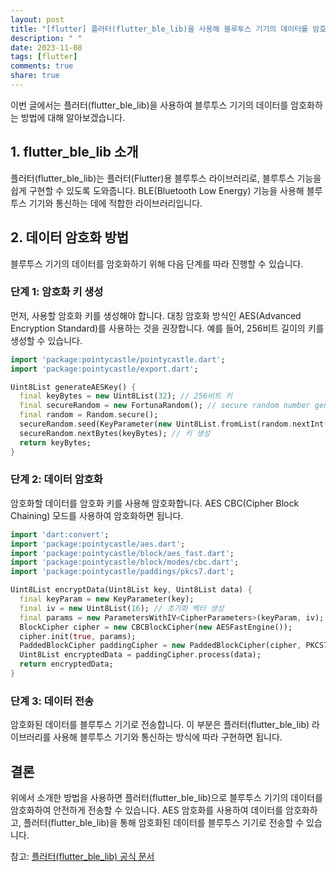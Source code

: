 ```yaml
---
layout: post
title: "[flutter] 플러터(flutter_ble_lib)을 사용해 블루투스 기기의 데이터를 암호화하는 방법은 무엇인가요?"
description: " "
date: 2023-11-08
tags: [flutter]
comments: true
share: true
---
```


이번 글에서는 플러터(flutter_ble_lib)을 사용하여 블루투스 기기의 데이터를 암호화하는 방법에 대해 알아보겠습니다.

## 1. flutter_ble_lib 소개

플러터(flutter_ble_lib)는 플러터(Flutter)용 블루투스 라이브러리로, 블루투스 기능을 쉽게 구현할 수 있도록 도와줍니다. BLE(Bluetooth Low Energy) 기능을 사용해 블루투스 기기와 통신하는 데에 적합한 라이브러리입니다.

## 2. 데이터 암호화 방법

블루투스 기기의 데이터를 암호화하기 위해 다음 단계를 따라 진행할 수 있습니다.

### 단계 1: 암호화 키 생성

먼저, 사용할 암호화 키를 생성해야 합니다. 대칭 암호화 방식인 AES(Advanced Encryption Standard)를 사용하는 것을 권장합니다. 예를 들어, 256비트 길이의 키를 생성할 수 있습니다.

```dart
import 'package:pointycastle/pointycastle.dart';
import 'package:pointycastle/export.dart';

Uint8List generateAESKey() {
  final keyBytes = new Uint8List(32); // 256비트 키
  final secureRandom = new FortunaRandom(); // secure random number generator
  final random = Random.secure();
  secureRandom.seed(KeyParameter(new Uint8List.fromList(random.nextInt(256)))); // 시드 설정
  secureRandom.nextBytes(keyBytes); // 키 생성
  return keyBytes;
}
```

### 단계 2: 데이터 암호화

암호화할 데이터를 암호화 키를 사용해 암호화합니다. AES CBC(Cipher Block Chaining) 모드를 사용하여 암호화하면 됩니다.

```dart
import 'dart:convert';
import 'package:pointycastle/aes.dart';
import 'package:pointycastle/block/aes_fast.dart';
import 'package:pointycastle/block/modes/cbc.dart';
import 'package:pointycastle/paddings/pkcs7.dart';

Uint8List encryptData(Uint8List key, Uint8List data) {
  final keyParam = new KeyParameter(key);
  final iv = new Uint8List(16); // 초기화 벡터 생성
  final params = new ParametersWithIV<CipherParameters>(keyParam, iv);
  BlockCipher cipher = new CBCBlockCipher(new AESFastEngine());
  cipher.init(true, params);
  PaddedBlockCipher paddingCipher = new PaddedBlockCipher(cipher, PKCS7Padding());
  Uint8List encryptedData = paddingCipher.process(data);
  return encryptedData;
}
```

### 단계 3: 데이터 전송

암호화된 데이터를 블루투스 기기로 전송합니다. 이 부분은 플러터(flutter_ble_lib) 라이브러리를 사용해 블루투스 기기와 통신하는 방식에 따라 구현하면 됩니다.

## 결론

위에서 소개한 방법을 사용하면 플러터(flutter_ble_lib)으로 블루투스 기기의 데이터를 암호화하여 안전하게 전송할 수 있습니다. AES 암호화를 사용하여 데이터를 암호화하고, 플러터(flutter_ble_lib)을 통해 암호화된 데이터를 블루투스 기기로 전송할 수 있습니다.

참고: [플러터(flutter_ble_lib) 공식 문서](https://pub.dev/packages/flutter_ble_lib)
